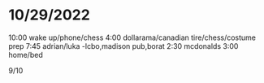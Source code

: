 # 10/29/2022
10:00 wake up/phone/chess
4:00 dollarama/canadian tire/chess/costume prep
7:45 adrian/luka
-lcbo,madison pub,borat
2:30 mcdonalds
3:00 home/bed

9/10
